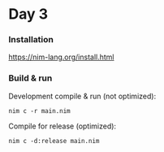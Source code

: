 # Day 3

### Installation

https://nim-lang.org/install.html

### Build & run

Development compile & run (not optimized):

```
nim c -r main.nim
```

Compile for release (optimized):

```
nim c -d:release main.nim
```
